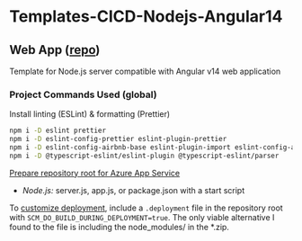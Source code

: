 # Templates-CICD-Nodejs-Angular14

## Web App ([repo](https://github.com/david-rachwalik/Templates-CICD-Nodejs-Angular14))

Template for Node.js server compatible with Angular v14 web application

### Project Commands Used (global)

Install linting (ESLint) & formatting (Prettier)

```bash
npm i -D eslint prettier
npm i -D eslint-config-prettier eslint-plugin-prettier
npm i -D eslint-config-airbnb-base eslint-plugin-import eslint-config-airbnb-typescript
npm i -D @typescript-eslint/eslint-plugin @typescript-eslint/parser
```

[Prepare repository root for Azure App Service](https://learn.microsoft.com/en-us/azure/app-service/deploy-local-git?tabs=cli#prepare-your-repository)

- _Node.js:_ server.js, app.js, or package.json with a start script

To [customize deployment](https://github.com/projectkudu/kudu/wiki/Customizing-deployments), include a `.deployment` file in the repository root with `SCM_DO_BUILD_DURING_DEPLOYMENT=true`. The only viable alternative I found to the file is including the node_modules/ in the \*.zip.

